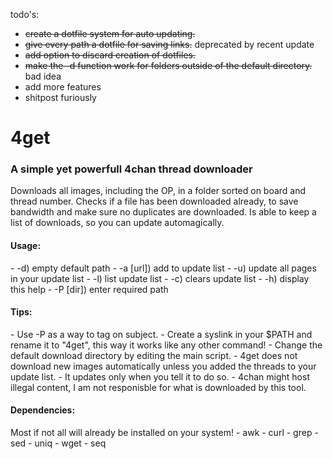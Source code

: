 todo's:
- ~~create a dotfile system for auto updating.~~
- ~~give every path a dotfile for saving links.~~ deprecated by recent update
- ~~add option to discard creation of dotfiles.~~
- ~~make the -d function work for folders outside of the default directory.~~ bad idea
- add more features
- shitpost furiously


<h1>4get</h1>
<h3>A simple yet powerfull 4chan thread downloader</h3>

Downloads all images, including the OP, in a folder sorted on board and thread number.
Checks if a file has been downloaded already, to save bandwidth and make sure no duplicates are downloaded.
Is able to keep a list of downloads, so you can update automagically.

<h4>Usage:</h4>
- -d)        empty default path
- -a [url])  add to update list
- -u)        update all pages in your update list
- -l)        list update list
- -c)        clears update list
- -h)        display this help
- -P [dir])  enter required path

<h4>Tips:</h4>
- Use -P as a way to tag on subject.
- Create a syslink in your $PATH and rename it to "4get", this way it works like any other command!
- Change the default download directory by editing the main script.
- 4get does not download new images automatically unless you added the threads to your update list.
- It updates only when you tell it to do so.
- 4chan might host illegal content, I am not responisble for what is downloaded by this tool.

<h4>Dependencies:</h4>
Most if not all will already be installed on your system!
- awk
- curl
- grep
- sed
- uniq
- wget
- seq
